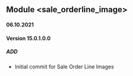 ## Module <sale_orderline_image>

#### 06.10.2021
#### Version 15.0.1.0.0
##### ADD
- Initial commit for Sale Order Line Images
